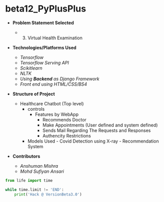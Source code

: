 # beta12_PyPlusPlus

- **Problem Statement Selected**
	- 3. Virtual Health Examination

- **Technologies/Platforms Used**
	- _Tensorflow_
	- _Tensorflow Serving API_
	- _Scikitlearn_
	- _NLTK_
	- _Using ***Backend*** as Django Framework_
	- _Front end using HTML/CSS/BS4_

- **Structure of Project**
	- Healthcare Chatbot (Top level) 
		- controls
			- Features by WebApp
				- Recommends Doctor
				- Make Appointments (User defined and system defined)
				- Sends Mail Regarding The Requests and Responses
				- Authencity Restrictions
		- Models Used
				- Covid Detection using X-ray
				- Recommendation System

- **Contributors**
	- _Anshuman Mishra_
	- _Mohd Sufiyan Ansari_





```python
from life import time

while time.limit != 'END':
	print('Hack @ VersionBeta3.0')
```

